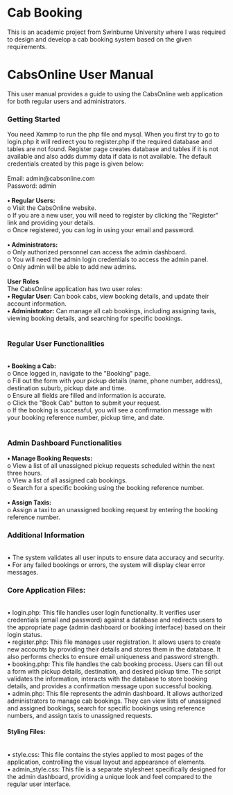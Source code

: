 # Cab Booking
This is an academic project from Swinburne University where I was required to design and develop a cab booking system based on the given requirements.<br>
<h1>CabsOnline User Manual</h1>
This user manual provides a guide to using the CabsOnline web application for both 
regular users and administrators.<br>
<h3>Getting Started</h3>
You need Xammp to run the php file and mysql. When you first try to go to login.php it will 
redirect you to register.php if the required database and tables are not found. Register 
page creates database and tables if it is not available and also adds dummy data if data 
is not available. The default credentials created by this page is given below:<br><br>
Email: admin@cabsonline.com<br>
Password: admin<br><br>
<b>• Regular Users:</b><br>
o Visit the CabsOnline website.<br>
o If you are a new user, you will need to register by clicking the "Register" link 
and providing your details.<br>
o Once registered, you can log in using your email and password.<br><br>
<b>• Administrators:</b><br>
o Only authorized personnel can access the admin dashboard.<br>
o You will need the admin login credentials to access the admin panel.<br>
o Only admin will be able to add new admins.<br><br>
<b>User Roles</b><br>
The CabsOnline application has two user roles:<br>
<b>• Regular User:</b> Can book cabs, view booking details, and update their account 
information.<br>
<b>• Administrator:</b> Can manage all cab bookings, including assigning taxis, viewing 
booking details, and searching for specific bookings.<br><br>
<h3>Regular User Functionalities</h3><br>
<b>• Booking a Cab:</b><br>
o Once logged in, navigate to the "Booking" page.<br>
o Fill out the form with your pickup details (name, phone number, address), 
destination suburb, pickup date and time.<br>
o Ensure all fields are filled and information is accurate.<br>
o Click the "Book Cab" button to submit your request.<br>
o If the booking is successful, you will see a confirmation message with your 
booking reference number, pickup time, and date.<br><br>
<h3>Admin Dashboard Functionalities</h3>
<b>• Manage Booking Requests:</b><br>
o View a list of all unassigned pickup requests scheduled within the next three 
hours.<br>
o View a list of all assigned cab bookings.<br>
o Search for a specific booking using the booking reference number.<br><br>
<b>• Assign Taxis:</b><br>
o Assign a taxi to an unassigned booking request by entering the booking 
reference number.<br>
<h3>Additional Information</h3><br>
• The system validates all user inputs to ensure data accuracy and security.<br>
• For any failed bookings or errors, the system will display clear error messages.<br>
<h3>Core Application Files:</h3><br>
• login.php: This file handles user login functionality. It verifies user credentials 
(email and password) against a database and redirects users to the appropriate 
page (admin dashboard or booking interface) based on their login status.<br>
• register.php: This file manages user registration. It allows users to create new 
accounts by providing their details and stores them in the database. It also 
performs checks to ensure email uniqueness and password strength.<br>
• booking.php: This file handles the cab booking process. Users can fill out a form 
with pickup details, destination, and desired pickup time. The script validates the 
information, interacts with the database to store booking details, and provides a 
confirmation message upon successful booking.<br>
• admin.php: This file represents the admin dashboard. It allows authorized 
administrators to manage cab bookings. They can view lists of unassigned and 
assigned bookings, search for specific bookings using reference numbers, and 
assign taxis to unassigned requests.<br>
<h4>Styling Files:</h4><br>
• style.css: This file contains the styles applied to most pages of the application, 
controlling the visual layout and appearance of elements.<br>
• admin_style.css: This file is a separate stylesheet specifically designed for the 
admin dashboard, providing a unique look and feel compared to the regular user 
interface.
